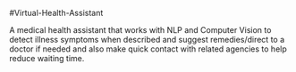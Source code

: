 #Virtual-Health-Assistant

A medical health assistant that works with NLP and Computer Vision to detect illness symptoms when described and suggest remedies/direct to a doctor if needed and also make quick contact with related agencies to help reduce waiting time.

